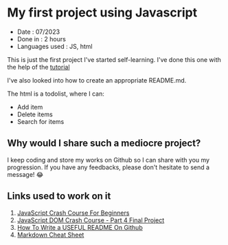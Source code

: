 # My first project using Javascript

* Date : 07/2023
* Done in : 2 hours
* Languages used : JS, html

This is just the first project I've started self-learning. 
I've done this one with the help of the [tutorial](https://www.youtube.com/watch?v=i37KVt_IcXw) 

I've also looked into how to create an appropriate README.md.


The html is a todolist, where I can:
* Add item
* Delete items
* Search for items


## Why would I share such a mediocre project? 
I keep coding and store my works on Github so I can share with you my progression. If you have any feedbacks, please don't hesitate to send a message! :joy:

## Links used to work on it
1. [JavaScript Crash Course For Beginners](https://www.youtube.com/watch?v=hdI2bqOjy3c&t=1231s)
2. [JavaScript DOM Crash Course - Part 4 Final Project](https://www.youtube.com/watch?v=i37KVt_IcXw)
3. [How To Write a USEFUL README On Github](https://www.youtube.com/watch?v=E6NO0rgFub4)
4. [Markdown Cheat Sheet](https://github.com/adam-p/markdown-here/wiki/Markdown-Cheatsheet)
